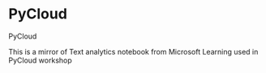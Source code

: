 # PyCloud
PyCloud

This is a mirror of Text analytics notebook from Microsoft Learning used in PyCloud workshop

